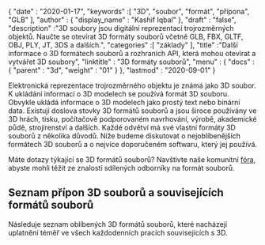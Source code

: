 {
  "date" : "2020-01-17",
  "keywords" :[ "3D", "soubor", "formát", "přípona", "GLB" ],
  "author" : {
    "display_name" : "Kashif Iqbal"
},
  "draft" : "false",
  "description" :"3D soubory jsou digitální reprezentací trojrozměrných objektů. Naučte se otevírat 3D formáty souborů včetně GLB, FBX, GLTF, OBJ, PLY, JT, 3DS a dalších.",
  "categories" :[ "základy" ],
  "title" :"Další informace o 3D formátech souborů a rozhraních API, která mohou otevírat a vytvářet 3D soubory",
  "linktitle" : "3D formáty souborů",
  "menu" : {
    "docs" : {
      "parent" : "3d",
      "weight" : "01"
}
},
  "lastmod" : "2020-09-01"
}

Elektronická reprezentace trojrozměrného objektu je známá jako 3D soubor. K ukládání informací o 3D modelech se používá formát 3D souboru. Obvykle ukládá informace o 3D modelech jako prostý text nebo binární data. Existují doslova stovky 3D formátů souborů a jsou široce používány ve 3D hrách, tisku, počítačově podporovaném navrhování, výrobě, akademické půdě, strojírenství a dalších. Každé odvětví má své vlastní formáty 3D souborů z několika důvodů. Níže budeme diskutovat o nejoblíbenějších formátech 3D souborů a o nejvíce doporučeném softwaru, který jej používá.

Máte dotazy týkající se 3D formátů souborů? Navštivte naše komunitní [fóra](https://forum.fileformat.com/c/3d/11), abyste mohli těžit ze znalostí sdílených odborníky na formát souborů.

## Seznam přípon 3D souborů a souvisejících formátů souborů

Následuje seznam oblíbených 3D formátů souborů, které nacházejí uplatnění téměř ve všech každodenních pracích souvisejících s 3D.

